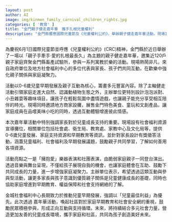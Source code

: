 ```yaml
---
layout: post
author: AI
image: img/kinmen_family_carnival_children_rights.jpg
categories: [ '教育' ]
title: "金門親子健走嘉年華　攜手扎根兒童權利"
description: "金門縣響應國際兒童節及《兒童權利公約》，舉辦親子健走嘉年華活動。現場120戶家庭參與健走、泡泡派對及小丑雜耍，多項互動體驗深化親子關係。各單位共同推廣0-6歲早期發展、親職支持與社會福利資源；脆弱家庭親子樂器表演展現成長力量。主辦方盼持續結合社會資源，為兒童打造友善成長環境，共創美好未來。"
---
```

為慶祝6月1日國際兒童節並呼應《兒童權利公約》(CRC)精神，金門縣於近日舉辦了一場以「親子手牽手‧愛的扎根最長久」為主題的親子健走嘉年華，邀集近120戶親子家庭齊聚金門縣畜產試驗所，參與一系列寓教於樂的活動。現場熱鬧非凡，來自政府單位及地方社會福利中心的多位代表與家長、孩子們共同互動，在歡樂中強化親子關係與家庭凝聚力。

活動以0-6歲兒童早期發展及親子互動為核心，籌畫多元豐富內容。除了主軸健走活動引領家庭走進大自然、認識動植物生態之外，主辦單位更特別設計泡泡派對、小丑雜耍等趣味項目，讓孩子在輕鬆氛圍中盡情遊戲，也讓親子能充分享受相互陪伴的時光。現場同時邀請地方商家設攤，展售金門特色美食、童玩和文創產品，讓家庭成員在品嚐美味小吃的同時，透過互動體驗增進彼此情感。

本次嘉年華活動中特別強調家長對於兒童成長支持的重要。現場設有社會福利資源宣導攤位，相關單位包括社會處、衛生局、教育處、家教中心及文化局等，提供0-6歲兒童發展、家庭支持資源和早期教育等資訊，並針對家長設計有獎徵答活動，涵蓋兒童福利、社會福利及早期發展議題，鼓勵親子共同學習，了解如何善用各項資源。

活動亮點之一是「擁抱愛」樂器表演和社團表演，由脆弱家庭親子一同登台演出。透過音樂與舞台呈現，不僅給孩子展現自我的機會，也讓家庭體會在互助、鼓勵下共同成長的力量，進一步增強家庭凝聚力。主辦單位表示，希望透過這類互動與參與型活動，讓更多家長與孩子意識到優質親子關係是兒童健康成長的基礎，同時也協助家庭增進對早期教育、權益保障和社會支持網絡的了解。

金城社會福利中心長期致力於推動兒童早期發展，強調以「兒童最佳利益」為優先。此次透過 嘉年華活動，喚起社區對於家庭早期教育和社會安全網的重視，鼓勵民眾積極參與，形成正向互動與支持循環。未來，將持續結合多元社會力量，營造更加友善的兒童成長環境，攜手家庭和社區，共同為孩子創造美好未來。